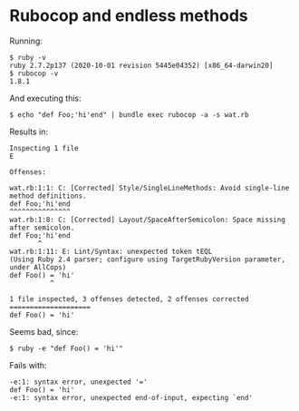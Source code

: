 # Rubocop and endless methods

Running:

```
$ ruby -v
ruby 2.7.2p137 (2020-10-01 revision 5445e04352) [x86_64-darwin20]
$ rubocop -v
1.8.1
```

And executing this:

```
$ echo "def Foo;'hi'end" | bundle exec rubocop -a -s wat.rb
```

Results in:

```
Inspecting 1 file
E

Offenses:

wat.rb:1:1: C: [Corrected] Style/SingleLineMethods: Avoid single-line method definitions.
def Foo;'hi'end
^^^^^^^^^^^^^^^
wat.rb:1:8: C: [Corrected] Layout/SpaceAfterSemicolon: Space missing after semicolon.
def Foo;'hi'end
       ^
wat.rb:1:11: E: Lint/Syntax: unexpected token tEQL
(Using Ruby 2.4 parser; configure using TargetRubyVersion parameter, under AllCops)
def Foo() = 'hi'
          ^

1 file inspected, 3 offenses detected, 2 offenses corrected
====================
def Foo() = 'hi'
```

Seems bad, since:

```
$ ruby -e "def Foo() = 'hi'"
```

Fails with:

```
-e:1: syntax error, unexpected '='
def Foo() = 'hi'
-e:1: syntax error, unexpected end-of-input, expecting `end'
```
